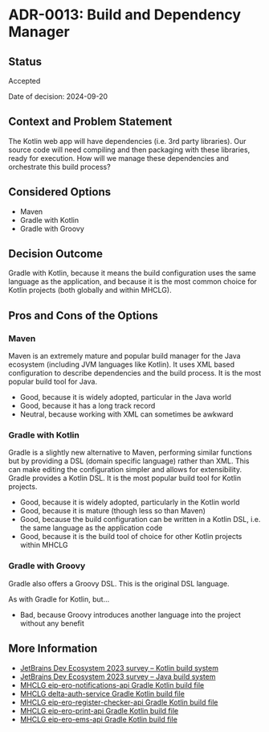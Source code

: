 # ADR-0013: Build and Dependency Manager

## Status

Accepted

Date of decision: 2024-09-20

## Context and Problem Statement

The Kotlin web app will have dependencies (i.e. 3rd party libraries). Our source code will need compiling and then
packaging with these libraries, ready for execution. How will we manage these dependencies and orchestrate this build
process?

## Considered Options

* Maven
* Gradle with Kotlin
* Gradle with Groovy

## Decision Outcome

Gradle with Kotlin, because it means the build configuration uses the same language as the application, and because it
is the most common choice for Kotlin projects (both globally and within MHCLG).

## Pros and Cons of the Options

### Maven

Maven is an extremely mature and popular build manager for the Java ecosystem (including JVM languages like Kotlin). It
uses XML based configuration to describe dependencies and the build process. It is the most popular build tool for Java.

* Good, because it is widely adopted, particular in the Java world
* Good, because it has a long track record
* Neutral, because working with XML can sometimes be awkward

### Gradle with Kotlin

Gradle is a slightly new alternative to Maven, performing similar functions but by providing a DSL (domain specific
language) rather than XML. This can make editing the configuration simpler and allows for extensibility. Gradle provides
a Kotlin DSL. It is the most popular build tool for Kotlin projects.

* Good, because it is widely adopted, particularly in the Kotlin world
* Good, because it is mature (though less so than Maven)
* Good, because the build configuration can be written in a Kotlin DSL, i.e. the same language as the application code
* Good, because it is the build tool of choice for other Kotlin projects within MHCLG

### Gradle with Groovy

Gradle also offers a Groovy DSL. This is the original DSL language.

As with Gradle for Kotlin, but...

* Bad, because Groovy introduces another language into the project without any benefit

## More Information

* [JetBrains Dev Ecosystem 2023 survey – Kotlin build system](https://www.jetbrains.com/lp/devecosystem-2023/kotlin/#kotlin_build_system)
* [JetBrains Dev Ecosystem 2023 survey – Java build system](https://www.jetbrains.com/lp/devecosystem-2023/java/#java_buildsystem)
* [MHCLG eip-ero-notifications-api Gradle Kotlin build file](https://github.com/communitiesuk/eip-ero-notifications-api/blob/main/build.gradle.kts)
* [MHCLG delta-auth-service Gradle Kotlin build file](https://github.com/communitiesuk/delta-auth-service/blob/main/auth-service/build.gradle.kts)
* [MHCLG eip-ero-register-checker-api Gradle Kotlin build file](https://github.com/communitiesuk/eip-ero-register-checker-api/blob/main/build.gradle.kts)
* [MHCLG eip-ero-print-api Gradle Kotlin build file](https://github.com/communitiesuk/eip-ero-print-api/blob/main/build.gradle.kts)
* [MHCLG eip-ero-ems-api Gradle Kotlin build file ](https://github.com/communitiesuk/eip-ero-ems-integration-api/blob/main/build.gradle.kts)